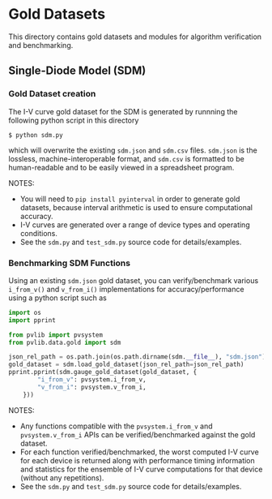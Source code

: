 Gold Datasets
============

This directory contains gold datasets and modules for algorithm verification
and benchmarking.

## Single-Diode Model (SDM)

### Gold Dataset creation

The I-V curve gold dataset for the SDM is generated by runnning the following
python script in this directory

```console
$ python sdm.py
```

which will overwrite the existing `sdm.json` and `sdm.csv` files. `sdm.json` is
the lossless, machine-interoperable format, and `sdm.csv` is formatted to be
human-readable and to be easily viewed in a spreadsheet program.

NOTES:
- You will need to `pip install pyinterval` in order to generate gold
datasets, because interval arithmetic is used to ensure computational accuracy.
- I-V curves are generated over a range of device types and operating
conditions.
- See the `sdm.py` and `test_sdm.py` source code for details/examples.

### Benchmarking  SDM Functions

Using an existing `sdm.json` gold dataset, you can verify/benchmark various
`i_from_v()` and `v_from_i()` implementations for accuracy/performance using a
python script such as

```python
import os
import pprint

from pvlib import pvsystem
from pvlib.data.gold import sdm

json_rel_path = os.path.join(os.path.dirname(sdm.__file__), "sdm.json")
gold_dataset = sdm.load_gold_dataset(json_rel_path=json_rel_path)
pprint.pprint(sdm.gauge_gold_dataset(gold_dataset, {
        "i_from_v": pvsystem.i_from_v,
        "v_from_i": pvsystem.v_from_i,
    }))
```

NOTES:
- Any functions compatible with the `pvsystem.i_from_v` and `pvsystem.v_from_i`
APIs can be verified/benchmarked against the gold dataset.
- For each function verified/benchmarked, the worst computed I-V curve for each device is returned along with performance timing information and statistics for
the ensemble of I-V curve computations for that device (without any
repetitions).
- See the `sdm.py` and `test_sdm.py` source code for details/examples.

